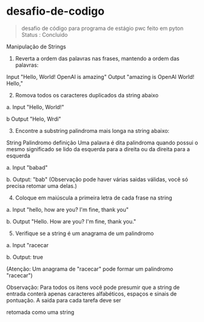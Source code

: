 # desafio-de-codigo

> desafio de código para programa de estágio pwc
> feito em pyton
> Status : Concluido

Manipulação de Strings

1. Reverta a ordem das palavras nas frases, mantendo a ordem das palavras:

 Input "Hello, World! OpenAl is amazing"
 Output "amazing is OpenAl World! Hello,"

2. Romova todos os caracteres duplicados da string abaixo

a. Input "Hello, World!"

b Output "Helo, Wrdi"

3. Encontre a substring palindroma mais longa na string abaixo:

String Palindromo definição Uma palavra é dita palindroma quando possui o mesmo significado se lido da esquerda para a direita ou da direita para a esquerda

a. Input "babad"

b. Output: "bab" (Observação pode haver várias saidas válidas, você só precisa retomar uma delas.)

4. Coloque em maiúscula a primeira letra de cada frase na string 

a. Input "hello, how are you? I'm fine, thank you"

b. Output "Hello. How are you? I'm fine, thank you."

5. Verifique se a string é um anagrama de um palindromo

a. Input "racecar

b. Output: true

(Atenção: Um anagrama de "racecar" pode formar um palindromo "racecar")

Observação: Para todos os itens você pode presumir que a string de entrada conterà apenas caracteres alfabéticos, espaços e sinais de pontuação. A saida para cada tarefa deve ser

retomada como uma string
